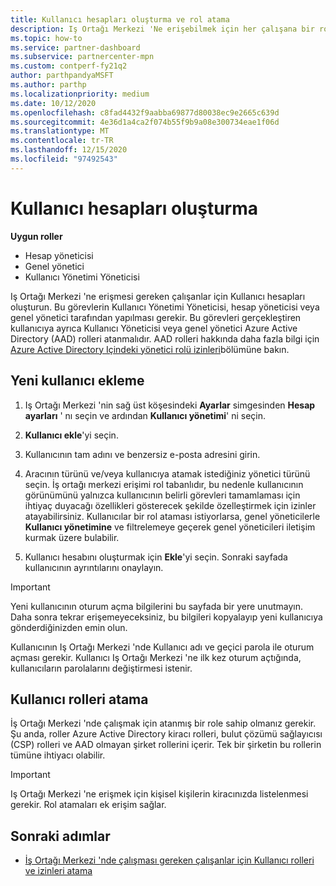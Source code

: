 ```yaml
---
title: Kullanıcı hesapları oluşturma ve rol atama
description: Iş Ortağı Merkezi 'Ne erişebilmek için her çalışana bir rol atanması gerekir. Kullanıcı hesapları oluşturma, rol atama ve izinleri ayarlama hakkında bilgi edinin.
ms.topic: how-to
ms.service: partner-dashboard
ms.subservice: partnercenter-mpn
ms.custom: contperf-fy21q2
author: parthpandyaMSFT
ms.author: parthp
ms.localizationpriority: medium
ms.date: 10/12/2020
ms.openlocfilehash: c8fad4432f9aabba69877d80038ec9e2665c639d
ms.sourcegitcommit: 4e36d1a4ca2f074b55f9b9a08e300734eae1f06d
ms.translationtype: MT
ms.contentlocale: tr-TR
ms.lasthandoff: 12/15/2020
ms.locfileid: "97492543"
---
```

# <a name="create-user-accounts"></a>Kullanıcı hesapları oluşturma  

**Uygun roller**

- Hesap yöneticisi
- Genel yönetici
- Kullanıcı Yönetimi Yöneticisi

Iş Ortağı Merkezi 'ne erişmesi gereken çalışanlar için Kullanıcı hesapları oluşturun. Bu görevlerin Kullanıcı Yönetimi Yöneticisi, hesap yöneticisi veya genel yönetici tarafından yapılması gerekir. Bu görevleri gerçekleştiren kullanıcıya ayrıca Kullanıcı Yöneticisi veya genel yönetici Azure Active Directory (AAD) rolleri atanmalıdır. AAD rolleri hakkında daha fazla bilgi için [Azure Active Directory Içindeki yönetici rolü izinleri](/azure/active-directory/users-groups-roles/directory-assign-admin-roles)bölümüne bakın.

## <a name="add-a-new-user"></a>Yeni kullanıcı ekleme

1. Iş Ortağı Merkezi 'nin sağ üst köşesindeki **Ayarlar** simgesinden **Hesap ayarları** ' nı seçin ve ardından **Kullanıcı yönetimi**' ni seçin.

2. **Kullanıcı ekle**'yi seçin.

3. Kullanıcının tam adını ve benzersiz e-posta adresini girin.

4. Aracının türünü ve/veya kullanıcıya atamak istediğiniz yönetici türünü seçin. İş ortağı merkezi erişimi rol tabanlıdır, bu nedenle kullanıcının görünümünü yalnızca kullanıcının belirli görevleri tamamlaması için ihtiyaç duyacağı özellikleri gösterecek şekilde özelleştirmek için izinler atayabilirsiniz.  Kullanıcılar bir rol ataması istiyorlarsa, genel yöneticilerle **Kullanıcı yönetimine** ve filtrelemeye geçerek genel yöneticileri iletişim kurmak üzere bulabilir.

5. Kullanıcı hesabını oluşturmak için **Ekle**'yi seçin. Sonraki sayfada kullanıcının ayrıntılarını onaylayın.

> [!IMPORTANT]  
> Yeni kullanıcının oturum açma bilgilerini bu sayfada bir yere unutmayın. Daha sonra tekrar erişemeyeceksiniz, bu bilgileri kopyalayıp yeni kullanıcıya gönderdiğinizden emin olun. 

Kullanıcının Iş Ortağı Merkezi 'nde Kullanıcı adı ve geçici parola ile oturum açması gerekir. Kullanıcı Iş Ortağı Merkezi 'ne ilk kez oturum açtığında, kullanıcıların parolalarını değiştirmesi istenir.

## <a name="assign-user-roles"></a>Kullanıcı rolleri atama

İş Ortağı Merkezi 'nde çalışmak için atanmış bir role sahip olmanız gerekir.  Şu anda, roller Azure Active Directory kiracı rolleri, bulut çözümü sağlayıcısı (CSP) rolleri ve AAD olmayan şirket rollerini içerir. Tek bir şirketin bu rollerin tümüne ihtiyacı olabilir.

>[!Important]
>Iş Ortağı Merkezi 'ne erişmek için kişisel kişilerin kiracınızda listelenmesi gerekir. Rol atamaları ek erişim sağlar.

## <a name="next-steps"></a>Sonraki adımlar

- [İş Ortağı Merkezi 'nde çalışması gereken çalışanlar için Kullanıcı rolleri ve izinleri atama](permissions-overview.md)

